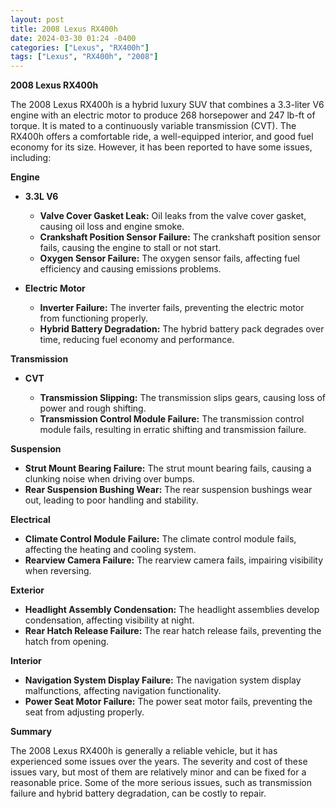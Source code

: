```yaml
---
layout: post
title: 2008 Lexus RX400h
date: 2024-03-30 01:24 -0400
categories: ["Lexus", "RX400h"]
tags: ["Lexus", "RX400h", "2008"]
---
```

**2008 Lexus RX400h**

The 2008 Lexus RX400h is a hybrid luxury SUV that combines a 3.3-liter V6 engine with an electric motor to produce 268 horsepower and 247 lb-ft of torque. It is mated to a continuously variable transmission (CVT). The RX400h offers a comfortable ride, a well-equipped interior, and good fuel economy for its size. However, it has been reported to have some issues, including:

**Engine**

* **3.3L V6**

    * **Valve Cover Gasket Leak:** Oil leaks from the valve cover gasket, causing oil loss and engine smoke.
    * **Crankshaft Position Sensor Failure:** The crankshaft position sensor fails, causing the engine to stall or not start.
    * **Oxygen Sensor Failure:** The oxygen sensor fails, affecting fuel efficiency and causing emissions problems.
* **Electric Motor**

    * **Inverter Failure:** The inverter fails, preventing the electric motor from functioning properly.
    * **Hybrid Battery Degradation:** The hybrid battery pack degrades over time, reducing fuel economy and performance.

**Transmission**

* **CVT**

    * **Transmission Slipping:** The transmission slips gears, causing loss of power and rough shifting.
    * **Transmission Control Module Failure:** The transmission control module fails, resulting in erratic shifting and transmission failure.

**Suspension**

* **Strut Mount Bearing Failure:** The strut mount bearing fails, causing a clunking noise when driving over bumps.
* **Rear Suspension Bushing Wear:** The rear suspension bushings wear out, leading to poor handling and stability.

**Electrical**

* **Climate Control Module Failure:** The climate control module fails, affecting the heating and cooling system.
* **Rearview Camera Failure:** The rearview camera fails, impairing visibility when reversing.

**Exterior**

* **Headlight Assembly Condensation:** The headlight assemblies develop condensation, affecting visibility at night.
* **Rear Hatch Release Failure:** The rear hatch release fails, preventing the hatch from opening.

**Interior**

* **Navigation System Display Failure:** The navigation system display malfunctions, affecting navigation functionality.
* **Power Seat Motor Failure:** The power seat motor fails, preventing the seat from adjusting properly.

**Summary**

The 2008 Lexus RX400h is generally a reliable vehicle, but it has experienced some issues over the years. The severity and cost of these issues vary, but most of them are relatively minor and can be fixed for a reasonable price. Some of the more serious issues, such as transmission failure and hybrid battery degradation, can be costly to repair.
